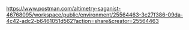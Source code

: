 https://www.postman.com/altimetry-saganist-46768095/workspace/public/environment/25564463-3c27f386-09da-4c42-adc2-b6461051d562?action=share&creator=25564463